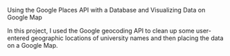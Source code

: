 Using the Google Places API with a Database and
Visualizing Data on Google Map

In this project, I used the Google geocoding API
to clean up some user-entered geographic locations of
university names and then placing the data on a Google
Map.

